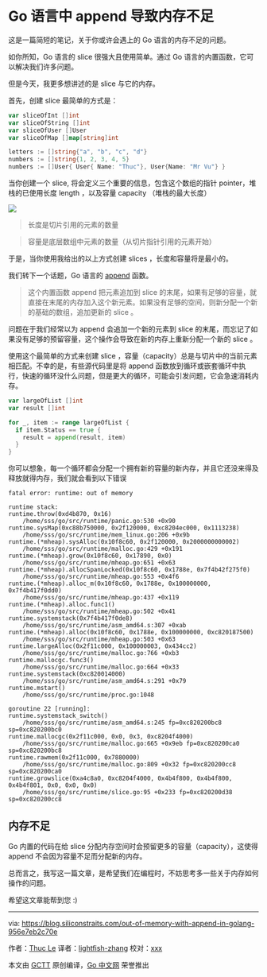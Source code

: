 # Go 语言中 append 导致内存不足


这是一篇简短的笔记，关于你或许会遇上的 Go 语言的内存不足的问题。

如你所知，Go 语言的 slice 很强大且使用简单。通过 Go 语言的内置函数，它可以解决我们许多问题。

但是今天，我更多想讲述的是 slice 与它的内存。

首先，创建 slice 最简单的方式是：

```go
var sliceOfInt []int
var sliceOfString []int
var sliceOfUser []User
var sliceOfMap []map[string]int

letters := []string{"a", "b", "c", "d"}
numbers := []string{1, 2, 3, 4, 5}
numbers := []User{ User{ Name: "Thuc"}, User{Name: "Mr Vu"} }
```

当你创建一个 slice, 将会定义三个重要的信息，包含这个数组的指针 pointer，堆栈的已使用长度 length ，以及容量 capacity （堆栈的最大长度）

![](https://github.com/studygolang/gctt-images/raw/master/out-of-memory-with-append-in-golang/slice_memory.png)

> 长度是切片引用的元素的数量

> 容量是底层数组中元素的数量（从切片指针引用的元素开始）

于是，当你使用我给出的以上方式创建 slices ，长度和容量将是最小的。

我们转下一个话题，Go 语言的 [append](https://golang.org/pkg/builtin/#append) 函数。

> 这个内置函数 append 把元素追加到 slice 的末尾，如果有足够的容量，就直接在末尾的内存加入这个新元素。如果没有足够的空间，则新分配一个新的基础的数组，追加更新的 slice 。

问题在于我们经常以为 append 会追加一个新的元素到 slice 的末尾，而忘记了如果没有足够的预留容量，这个操作会导致在新的内存上重新分配一个新的 slice 。

使用这个最简单的方式来创建 slice ，容量（capacity）总是与切片中的当前元素相匹配。不幸的是，有些源代码里是将 append 函数放到循环或嵌套循环中执行，快速的循环没什么问题，但是更大的循环，可能会引发问题，它会急速消耗内存。

```go
var largeOfList []int
var result []int

for _, item := range largeOfList {
  if item.Status == true {
    result = append(result, item)
  }
}
```

你可以想象，每一个循环都会分配一个拥有新的容量的新内存，并且它还没来得及释放就得内存，我们就会看到以下错误

```
fatal error: runtime: out of memory

runtime stack:
runtime.throw(0xd4b870, 0x16)
	/home/sss/go/src/runtime/panic.go:530 +0x90
runtime.sysMap(0xc88b750000, 0x2f120000, 0xc8204ec000, 0x1113238)
	/home/sss/go/src/runtime/mem_linux.go:206 +0x9b
runtime.(*mheap).sysAlloc(0x10f8c60, 0x2f120000, 0x2000000000002)
	/home/sss/go/src/runtime/malloc.go:429 +0x191
runtime.(*mheap).grow(0x10f8c60, 0x17890, 0x0)
	/home/sss/go/src/runtime/mheap.go:651 +0x63
runtime.(*mheap).allocSpanLocked(0x10f8c60, 0x1788e, 0x7f4b42f275f0)
	/home/sss/go/src/runtime/mheap.go:553 +0x4f6
runtime.(*mheap).alloc_m(0x10f8c60, 0x1788e, 0x100000000, 0x7f4b417f0dd0)
	/home/sss/go/src/runtime/mheap.go:437 +0x119
runtime.(*mheap).alloc.func1()
	/home/sss/go/src/runtime/mheap.go:502 +0x41
runtime.systemstack(0x7f4b417f0de8)
	/home/sss/go/src/runtime/asm_amd64.s:307 +0xab
runtime.(*mheap).alloc(0x10f8c60, 0x1788e, 0x100000000, 0xc820187500)
	/home/sss/go/src/runtime/mheap.go:503 +0x63
runtime.largeAlloc(0x2f11c000, 0x100000003, 0x434cc2)
	/home/sss/go/src/runtime/malloc.go:766 +0xb3
runtime.mallocgc.func3()
	/home/sss/go/src/runtime/malloc.go:664 +0x33
runtime.systemstack(0xc820014000)
	/home/sss/go/src/runtime/asm_amd64.s:291 +0x79
runtime.mstart()
	/home/sss/go/src/runtime/proc.go:1048

goroutine 22 [running]:
runtime.systemstack_switch()
	/home/sss/go/src/runtime/asm_amd64.s:245 fp=0xc820200bc8 sp=0xc820200bc0
runtime.mallocgc(0x2f11c000, 0x0, 0x3, 0xc8204f4000)
	/home/sss/go/src/runtime/malloc.go:665 +0x9eb fp=0xc820200ca0 sp=0xc820200bc8
runtime.rawmem(0x2f11c000, 0x7880000)
	/home/sss/go/src/runtime/malloc.go:809 +0x32 fp=0xc820200cc8 sp=0xc820200ca0
runtime.growslice(0xa4c8a0, 0xc8204f4000, 0x4b4f800, 0x4b4f800, 0x4b4f801, 0x0, 0x0, 0x0)
	/home/sss/go/src/runtime/slice.go:95 +0x233 fp=0xc820200d38 sp=0xc820200cc8
```

## 内存不足

Go 内置的代码在给 slice 分配内存空间时会预留更多的容量（capacity），这使得 append 不会因为容量不足而分配新的内存。

总而言之，我写这一篇文章，是希望我们在编程时，不妨思考多一些关于内存如何操作的问题。

希望这文章能帮到您 :)


---

via: https://blog.siliconstraits.com/out-of-memory-with-append-in-golang-956e7eb2c70e

作者：[Thuc Le](https://blog.siliconstraits.com/@thuc)
译者：[lightfish-zhang](https://github.com/lightfish-zhang)
校对：[xxx](https://github.com/xxx)

本文由 [GCTT](https://github.com/studygolang/GCTT) 原创编译，[Go 中文网](https://studygolang.com/) 荣誉推出